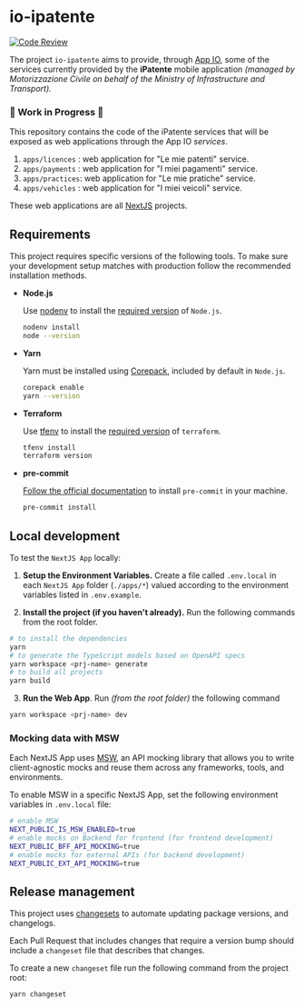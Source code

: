 # io-ipatente

[![Code Review](https://github.com/pagopa/io-ipatente/actions/workflows/code-review.yaml/badge.svg?branch=main)](https://github.com/pagopa/io-ipatente/actions/workflows/code-review.yaml)

The project `io-ipatente` aims to provide, through [App IO](https://io.italia.it), some of the services currently provided by the **iPatente** mobile application _(managed by Motorizzazione Civile on behalf of the Ministry of Infrastructure and Transport)._

### 🚧 Work in Progress 🚧
This repository contains the code of the iPatente services that will be exposed as web applications through the App IO *services*.

1. `apps/licences` : web application for "Le mie patenti" service.
2. `apps/payments` : web application for "I miei pagamenti" service.
3. `apps/practices`: web application for "Le mie pratiche" service.
4. `apps/vehicles` : web application for "I miei veicoli" service.

These web applications are all [NextJS](https://nextjs.org/) projects.

## Requirements

This project requires specific versions of the following tools. To make sure your development setup matches with production follow the recommended installation methods.

- **Node.js**

  Use [nodenv](https://github.com/nodenv/nodenv) to install the [required version](.node-version) of `Node.js`.

  ```sh
  nodenv install
  node --version
  ```

- **Yarn**

  Yarn must be installed using [Corepack](https://yarnpkg.com/getting-started/install), included by default in `Node.js`.

  ```sh
  corepack enable
  yarn --version
  ```

- **Terraform**

  Use [tfenv](https://github.com/tfutils/tfenv) to install the [required version](.terraform-version) of `terraform`.

  ```sh
  tfenv install
  terraform version
  ```

- **pre-commit**

  [Follow the official documentation](https://pre-commit.com/) to install `pre-commit` in your machine.

  ```sh
  pre-commit install
  ```

## Local development

To test the `NextJS App` locally:

1. **Setup the Environment Variables.** Create a file called `.env.local` in each `NextJS App` folder (`./apps/*`) valued according to the environment variables listed in `.env.example`.

2. **Install the project (if you haven't already).** Run the following commands from the root folder.

```bash
# to install the dependencies
yarn
# to generate the TypeScript models based on OpenAPI specs
yarn workspace <prj-name> generate
# to build all projects
yarn build
```

3. **Run the Web App**. Run _(from the root folder)_ the following command

```bash
yarn workspace <prj-name> dev
```

### Mocking data with MSW
Each NextJS App uses [MSW](https://mswjs.io/), an API mocking library that allows you to write client-agnostic mocks and reuse them across any frameworks, tools, and environments.

To enable MSW in a specific NextJS App, set the following environment variables in `.env.local` file:

```bash
# enable MSW
NEXT_PUBLIC_IS_MSW_ENABLED=true
# enable mocks on Backend for frontend (for frontend development)
NEXT_PUBLIC_BFF_API_MOCKING=true
# enable mocks for external APIs (for backend development)
NEXT_PUBLIC_EXT_API_MOCKING=true
```

## Release management

This project uses [changesets](https://github.com/changesets/changesets) to automate updating package versions, and changelogs.

Each Pull Request that includes changes that require a version bump should include a `changeset` file that describes that changes.

To create a new `changeset` file run the following command from the project root:

```bash
yarn changeset
```

